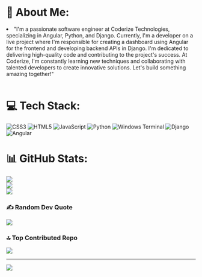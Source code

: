 # 💫 About Me:
<li> "I'm a passionate software engineer at Coderize Technologies, specializing in Angular, Python, and Django. Currently, I'm a developer on a live project where I'm responsible for creating a dashboard using Angular for the frontend and developing backend APIs in Django. I'm dedicated to delivering high-quality code and contributing to the project's success. At Coderize, I'm constantly learning new techniques and collaborating with talented developers to create innovative solutions. Let's build something amazing together!"</li><br>

# 💻 Tech Stack:
![CSS3](https://img.shields.io/badge/css3-%231572B6.svg?style=for-the-badge&logo=css3&logoColor=white) ![HTML5](https://img.shields.io/badge/html5-%23E34F26.svg?style=for-the-badge&logo=html5&logoColor=white) ![JavaScript](https://img.shields.io/badge/javascript-%23323330.svg?style=for-the-badge&logo=javascript&logoColor=%23F7DF1E) ![Python](https://img.shields.io/badge/python-3670A0?style=for-the-badge&logo=python&logoColor=ffdd54) ![Windows Terminal](https://img.shields.io/badge/Windows%20Terminal-%234D4D4D.svg?style=for-the-badge&logo=windows-terminal&logoColor=white) ![Django](https://img.shields.io/badge/django-%23092E20.svg?style=for-the-badge&logo=django&logoColor=white) ![Angular](https://img.shields.io/badge/angular-%23DD0031.svg?style=for-the-badge&logo=angular&logoColor=white)
# 📊 GitHub Stats:
![](https://github-readme-stats.vercel.app/api?username=sanketl0&theme=dark&hide_border=false&include_all_commits=true&count_private=true)<br/>
![](https://github-readme-streak-stats.herokuapp.com/?user=sanketl0&theme=dark&hide_border=false)<br/>
![](https://github-readme-stats.vercel.app/api/top-langs/?username=sanketl0&theme=dark&hide_border=false&include_all_commits=true&count_private=true&layout=compact)

### ✍️ Random Dev Quote
![](https://quotes-github-readme.vercel.app/api?type=horizontal&theme=radical)

### 🔝 Top Contributed Repo
![](https://github-contributor-stats.vercel.app/api?username=sanketl0&limit=5&theme=dark&combine_all_yearly_contributions=true)

---
[![](https://visitcount.itsvg.in/api?id=sanketl0&icon=0&color=0)](https://visitcount.itsvg.in)


